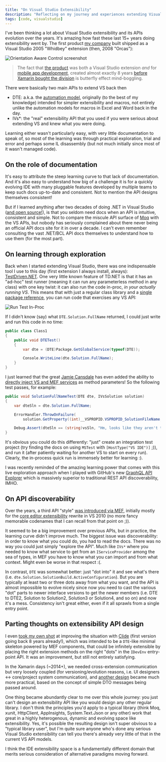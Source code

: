```yaml
---
title: "On Visual Studio Extensibility"
description: "Reflecting on my journey and experiences extending Visual Studio for over 15 years."
tags: [code, visualstudio]
---
```


I've been thinking a lot about Visual Studio extensibility and its APIs 
evolution over the years. It's amazing how fast these last 15+ years doing extensibility 
went by. The first product [my company](http://www.clariusconsulting.net) built 
shipped as a Visual Studio 2005 "Whidbey" extension (then, 2008 "Orcas"):

![Orientation Aware Control screenshot](https://www.cazzulino.com/img/on-vsx-oac-1.png)

> The fact that [the product](https://oac.z19.web.core.windows.net/) was 
> both a Visual Studio extension *and* for [mobile app development](http://www.mobilepractices.com/2008/10/how-to-add-screen-rotation-support-to.html),
> created almost exactly 8 years [before Xamarin bought the division](https://www.cazzulino.com/hello-xamarin.html) 
> is butterfly effect mind-boggling.

There were basically two main APIs to extend VS back then
* DTE: a.k.a. the [automation model](https://docs.microsoft.com/en-us/visualstudio/extensibility/internals/using-the-automation-model?view=vs-2019), 
  originally (to the best of my knowledge) intended for simpler extensibility 
  and macros, not entirely unlike the automation models for macros in Excel 
  and Word back in the day.
* IVs*: the "real" extensibility API that you used if you were serious about 
  extending VS and knew what you were doing. 

Learning either wasn't particularly easy, with very little documentation to 
speak of, so most of the learning was through practical exploration, trial and 
error and perhaps some IL disassembly (but not much initially since most of 
it wasn't managed code). 

## On the role of documentation

It's easy to attribute the steep learning curve to that lack of documentation.
And it's also easy to understand how big of a challenge it is for a quickly 
evolving IDE with many pluggable features developed by multiple teams to keep 
such docs up-to-date and consistent. Not to mention the API designs themselves 
consistent!

But if I learned anything after two decades of doing .NET in Visual Studio 
([and open source!](https://github.com/kzu/dotnetopensrc/commit/30b0df1)), 
is that you seldom need docs when an API is 
intuitive, consistent and simple. Not to compare the miscule API surface of 
[Moq](https://github.com/moq) with the VS APIs, but nobody has seriously 
complained about there never being an official API docs site for it in over 
a decade. I can't even remember consulting the vast .NET/BCL API docs themselves 
to understand how to use them (for the most part). 

## On learning through exploration

Back when I started extending Visual Studio, there was one indispensable tool 
I use to this day (first extension I always install, always): 
[TestDriven.NET](https://marketplace.visualstudio.com/items?itemName=JamieCansdale.TestDrivenNet). 
One very little known feature of TD.NET is that it has an "ad-hoc" test runner 
(meaning it can run any parameterless method in any class) with one key twist: 
it can also run the code in-proc, *in your actually running VS*. This means 
that with just a regular class library and a [single package reference](https://www.nuget.org/packages/Microsoft.VisualStudio.Sdk), 
you can run code that exercises any VS API: 

![Run Test In-Proc](https://www.cazzulino.com/img/on-vsx-tdd-vssdk.png)

If I didn't know (say) what `DTE.Solution.FullName` returned, I could just 
write and run this code in no time:

```csharp
public class Class1
{
    public void DTETest()
    {
        var dte = (DTE)Package.GetGlobalService(typeof(DTE));

        Console.WriteLine(dte.Solution.FullName);
    }
}
```

I just learned that the great [Jamie Cansdale](https://twitter.com/jcansdale) 
has even added the ability to [directly inject VS and MEF services](https://github.com/jcansdale/TestDriven.Net-Issues/issues/90) 
as method parameters! So the following test passes, for example:

```csharp
public void SolutionFullNameTest(DTE dte, IVsSolution solution)
{
    var dteSln = dte.Solution.FullName;

    ErrorHandler.ThrowOnFailure(
        solution.GetProperty((int)__VSPROPID.VSPROPID_SolutionFileName, out var vsSln));

    Debug.Assert(dteSln == (string)vsSln, "Hm, looks like they aren't the same?");
}
```

It's obvious you could do this differently: "just" create an integration 
test project (try finding the docs on using `MSTest` with `[HostType("VS IDE")]` ;)), 
and run it (after patiently waiting for another VS to start on every run). 
Clearly, the in-process quick run is immensely better for learning :).

I was recently reminded of the amazing learning power that comes with this 
live exploration approach when I played with GitHub's new [GraphQL API Explorer](https://developer.github.com/v4/explorer/) 
which is massively superior to traditional REST API discoverability, IMHO. 


## On API discoverability

Over the years, a third API "style" [was introduced via MEF](https://devblogs.microsoft.com/visualstudio/open-thread-extensibility-is-the-future/), 
initially mostly for the [core editor extensibility](https://docs.microsoft.com/en-us/visualstudio/extensibility/extending-the-editor-and-language-services) 
rewrite in VS 2010 (no more fancy memorable codenames that I can recall from 
that point on ;)).

It seemed to be a big improvement over previous APIs, but in practice, the 
learning curve didn't improve much. The biggest issue was discoverability: 
in order to know what you could do, you had to read the docs. There was no 
way you could just simply "explore the API". Much like `IVs*` where you 
needed to know what service to get from an `IServiceProvider` among the 
sea of types, in MEF you have to know what you can import and from what 
context. Might even be worse in that respect :(.

In contrast, `DTE` was somewhat better: just "dot into" it and see what's 
there (i.e. `dte.Solution.SolutionBuild.ActiveConfiguration`). But you are 
typically at least two or three dots away from what you want, and the API is 
almost impossible to evolve nicely since now you need to cast the various 
"dot" parts to newer interface versions to get the newer members (i.e. DTE 
to DTE2, Solution to Solution2, Solution3 or Solution4, and so on) and 
now it's a mess. Consistency isn't great either, even if it all sprawls 
from a single entry point.

## Parting thoughts on extensibility API design

I even [took my own shot](https://github.com/clariuslabs/clide) at improving 
the situation with [Clide](https://www.nuget.org/packages/Clide) (first version 
going back 8 years already!), which was intended to be a `DTE`-like minimal 
skeleton powered by MEF components, that could be infinitely extensible by 
placing the right extension methods on the right "dots" in the `IDevEnv` 
entry-point API. It was an improvement, but still not entirely satisfying.

In the Xamarin days (~2014+), we needed cross-extension communication but 
very loosely coupled (for versioning/evolution reasons, i.e. UI designers 
<-> core/project system communication), and [another design](https://www.nuget.org/packages/Merq) 
became much more practical, based on the concept of simple DTO messages 
being passed around.

One thing became abundantly clear to me over this whole journey: you just 
can't design an extensibility API like you would design any other regular 
library. I don't think the principles you'd apply to a typical library 
(think Moq, xunit, HttpClient, AppInsights, System.Text.Json or any other) 
work that great in a highly heterogenous, dynamic and evolving space like 
extensibility. Yes, it's possible the resulting design isn't super obvious 
to a "typical library user", but I'm quite sure anyone who's done any 
serious Visual Studio extensibility can tell you there's already very 
little of that in the current VS API models.

I think the IDE extensibility space is a fundamentally different domain 
that merits serious consideration of alternative paradigms moving forward.




